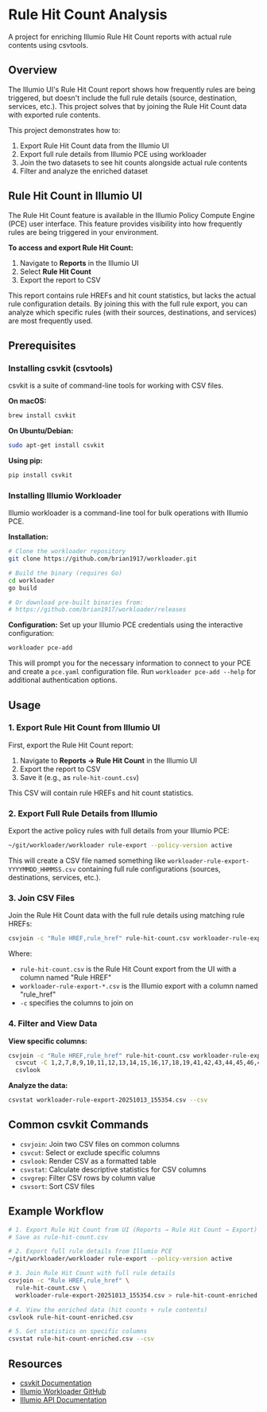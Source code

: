 # Rule Hit Count Analysis

A project for enriching Illumio Rule Hit Count reports with actual rule contents using csvtools.

## Overview

The Illumio UI's Rule Hit Count report shows how frequently rules are being triggered, but doesn't include the full rule details (source, destination, services, etc.). This project solves that by joining the Rule Hit Count data with exported rule contents.

This project demonstrates how to:
1. Export Rule Hit Count data from the Illumio UI
2. Export full rule details from Illumio PCE using workloader
3. Join the two datasets to see hit counts alongside actual rule contents
4. Filter and analyze the enriched dataset

## Rule Hit Count in Illumio UI

The Rule Hit Count feature is available in the Illumio Policy Compute Engine (PCE) user interface. This feature provides visibility into how frequently rules are being triggered in your environment.

**To access and export Rule Hit Count:**
1. Navigate to **Reports** in the Illumio UI
2. Select **Rule Hit Count**
3. Export the report to CSV

This report contains rule HREFs and hit count statistics, but lacks the actual rule configuration details. By joining this with the full rule export, you can analyze which specific rules (with their sources, destinations, and services) are most frequently used.

## Prerequisites

### Installing csvkit (csvtools)

csvkit is a suite of command-line tools for working with CSV files.

**On macOS:**
```bash
brew install csvkit
```

**On Ubuntu/Debian:**
```bash
sudo apt-get install csvkit
```

**Using pip:**
```bash
pip install csvkit
```

### Installing Illumio Workloader

Illumio workloader is a command-line tool for bulk operations with Illumio PCE.

**Installation:**
```bash
# Clone the workloader repository
git clone https://github.com/brian1917/workloader.git

# Build the binary (requires Go)
cd workloader
go build

# Or download pre-built binaries from:
# https://github.com/brian1917/workloader/releases
```

**Configuration:**
Set up your Illumio PCE credentials using the interactive configuration:
```bash
workloader pce-add
```

This will prompt you for the necessary information to connect to your PCE and create a `pce.yaml` configuration file. Run `workloader pce-add --help` for additional authentication options.

## Usage

### 1. Export Rule Hit Count from Illumio UI

First, export the Rule Hit Count report:
1. Navigate to **Reports → Rule Hit Count** in the Illumio UI
2. Export the report to CSV
3. Save it (e.g., as `rule-hit-count.csv`)

This CSV will contain rule HREFs and hit count statistics.

### 2. Export Full Rule Details from Illumio

Export the active policy rules with full details from your Illumio PCE:

```bash
~/git/workloader/workloader rule-export --policy-version active
```

This will create a CSV file named something like `workloader-rule-export-YYYYMMDD_HHMMSS.csv` containing full rule configurations (sources, destinations, services, etc.).

### 3. Join CSV Files

Join the Rule Hit Count data with the full rule details using matching rule HREFs:

```bash
csvjoin -c "Rule HREF,rule_href" rule-hit-count.csv workloader-rule-export-20251013_155354.csv > final.csv
```

Where:
- `rule-hit-count.csv` is the Rule Hit Count export from the UI with a column named "Rule HREF"
- `workloader-rule-export-*.csv` is the Illumio export with a column named "rule_href"
- `-c` specifies the columns to join on

### 4. Filter and View Data

**View specific columns:**
```bash
csvjoin -c "Rule HREF,rule_href" rule-hit-count.csv workloader-rule-export-20251013_155354.csv | \
  csvcut -C 1,2,7,8,9,10,11,12,13,14,15,16,17,18,19,41,42,43,44,45,46,47,48,49,50,"" | \
  csvlook
```

**Analyze the data:**
```bash
csvstat workloader-rule-export-20251013_155354.csv --csv
```

## Common csvkit Commands

- `csvjoin`: Join two CSV files on common columns
- `csvcut`: Select or exclude specific columns
- `csvlook`: Render CSV as a formatted table
- `csvstat`: Calculate descriptive statistics for CSV columns
- `csvgrep`: Filter CSV rows by column value
- `csvsort`: Sort CSV files

## Example Workflow

```bash
# 1. Export Rule Hit Count from UI (Reports → Rule Hit Count → Export)
# Save as rule-hit-count.csv

# 2. Export full rule details from Illumio PCE
~/git/workloader/workloader rule-export --policy-version active

# 3. Join Rule Hit Count with full rule details
csvjoin -c "Rule HREF,rule_href" \
  rule-hit-count.csv \
  workloader-rule-export-20251013_155354.csv > rule-hit-count-enriched.csv

# 4. View the enriched data (hit counts + rule contents)
csvlook rule-hit-count-enriched.csv

# 5. Get statistics on specific columns
csvstat rule-hit-count-enriched.csv --csv
```

## Resources

- [csvkit Documentation](https://csvkit.readthedocs.io/)
- [Illumio Workloader GitHub](https://github.com/brian1917/workloader)
- [Illumio API Documentation](https://docs.illumio.com/)
